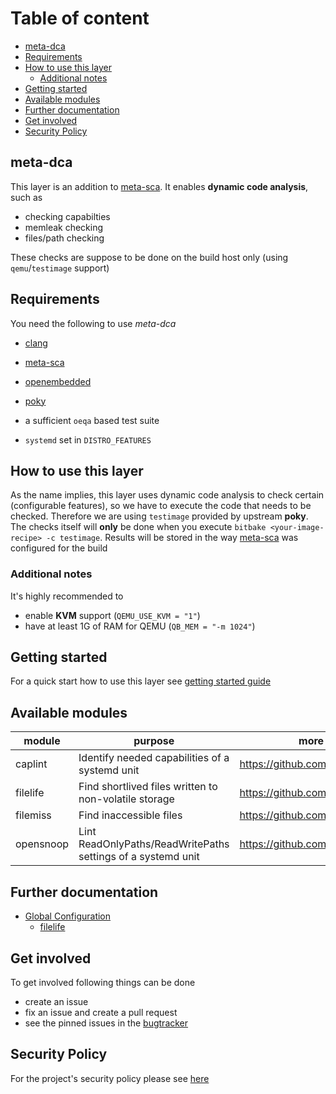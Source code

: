 # Table of content <!-- omit in toc -->

- [meta-dca](#meta-dca)
- [Requirements](#requirements)
- [How to use this layer](#how-to-use-this-layer)
  - [Additional notes](#additional-notes)
- [Getting started](#getting-started)
- [Available modules](#available-modules)
- [Further documentation](#further-documentation)
- [Get involved](#get-involved)
- [Security Policy](#security-policy)

## meta-dca

This layer is an addition to [meta-sca](https://github.com/priv-kweihmann/meta-sca). It enables **dynamic code analysis**, such as

- checking capabilties
- memleak checking
- files/path checking

These checks are suppose to be done on the build host only (using `qemu`/`testimage` support)

## Requirements

You need the following to use *meta-dca*

- [clang](https://github.com/kraj/meta-clang)
- [meta-sca](https://github.com/priv-kweihmann/meta-sca)
- [openembedded](http://cgit.openembedded.org/meta-openembedded/)
- [poky](https://git.yoctoproject.org/cgit/cgit.cgi/poky)

- a sufficient `oeqa` based test suite
- `systemd` set in `DISTRO_FEATURES`

## How to use this layer

As the name implies, this layer uses dynamic code analysis to check certain (configurable features), so we have to execute the code that needs to be checked. Therefore we are using `testimage` provided by upstream **poky**.
The checks itself will **only** be done when you execute `bitbake <your-image-recipe> -c testimage`.
Results will be stored in the way [meta-sca](https://github.com/priv-kweihmann/meta-sca) was configured for the build

### Additional notes

It's highly recommended to

- enable **KVM** support (`QEMU_USE_KVM = "1"`)
- have at least 1G of RAM for QEMU (`QB_MEM = "-m 1024"`)

## Getting started

For a quick start how to use this layer see [getting started guide](docs/getting_started.md)

## Available modules

| module    | purpose                                                      | more info                           |
| --------- | ------------------------------------------------------------ | ----------------------------------- |
| caplint   | Identify needed capabilities of a systemd unit               | https://github.com/iovisor/bcc      |
| filelife  | Find shortlived files written to non-volatile storage        | https://github.com/iovisor/bcc      |
| filemiss  | Find inaccessible files                                      | https://github.com/iovisor/bpftrace |
| opensnoop | Lint ReadOnlyPaths/ReadWritePaths settings of a systemd unit | https://github.com/iovisor/bpftrace |

## Further documentation

- [Global Configuration](docs/global.md)
  - [filelife](docs/filelife.md)

## Get involved

To get involved following things can be done

- create an issue
- fix an issue and create a pull request
- see the pinned issues in the [bugtracker](https://github.com/priv-kweihmann/meta-dca/issues)

## Security Policy

For the project's security policy please see [here](SECURITY.md)
